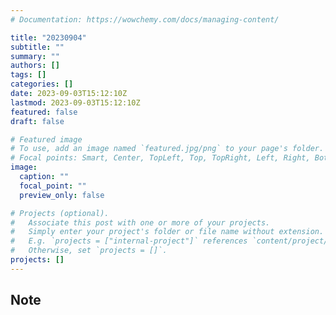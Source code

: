 ```yaml
---
# Documentation: https://wowchemy.com/docs/managing-content/

title: "20230904"
subtitle: ""
summary: ""
authors: []
tags: []
categories: []
date: 2023-09-03T15:12:10Z
lastmod: 2023-09-03T15:12:10Z
featured: false
draft: false

# Featured image
# To use, add an image named `featured.jpg/png` to your page's folder.
# Focal points: Smart, Center, TopLeft, Top, TopRight, Left, Right, BottomLeft, Bottom, BottomRight.
image:
  caption: ""
  focal_point: ""
  preview_only: false

# Projects (optional).
#   Associate this post with one or more of your projects.
#   Simply enter your project's folder or file name without extension.
#   E.g. `projects = ["internal-project"]` references `content/project/deep-learning/index.md`.
#   Otherwise, set `projects = []`.
projects: []
---
```


## Note

